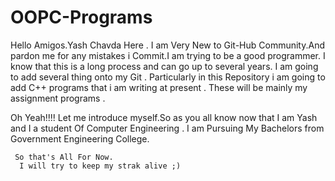 # OOPC-Programs

Hello Amigos.Yash Chavda Here . I am Very New to Git-Hub Community.And pardon me for any mistakes i Commit.I am trying to be a good programmer.
I know that this is a long process and can go up to several years. I am going to add several thing onto my Git . Particularly in this Repository 
i am going to add C++ programs that i am writing at present . These will be mainly my assignment programs .

Oh Yeah!!!!
     Let me introduce myself.So as you all know now that I am Yash and I a student Of Computer Engineering . I am Pursuing My Bachelors
     from Government Engineering College.
     
     So that's All For Now.
      I will try to keep my strak alive ;)
      
